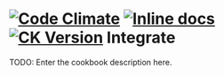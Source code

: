 [![Code Climate](https://codeclimate.com/github/acholt/integrate/badges/gpa.svg)](https://codeclimate.com/github/acholt/integrate)
[![Inline docs](http://inch-ci.org/github/acholt/integrate.svg?branch=master)](http://inch-ci.org/github/acholt/integrate)
[![CK Version](http://img.shields.io/cookbook/v/mediawiki_backup.svg)](https://supermarket.chef.io/cookbooks/mediawiki_backup)
Integrate
=========

TODO: Enter the cookbook description here.

